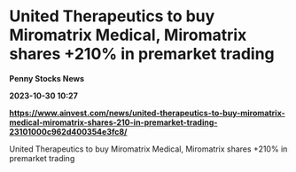# United Therapeutics to buy Miromatrix Medical, Miromatrix shares +210% in premarket trading
**Penny Stocks News**

**2023-10-30 10:27**

**https://www.ainvest.com/news/united-therapeutics-to-buy-miromatrix-medical-miromatrix-shares-210-in-premarket-trading-23101000c962d400354e3fc8/**

United Therapeutics to buy Miromatrix Medical, Miromatrix shares +210% in premarket trading